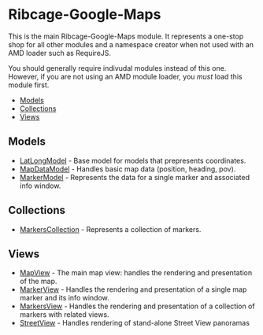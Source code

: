# Ribcage-Google-Maps <a name="ribcage-google-maps"></a>

This is the main Ribcage-Google-Maps module. It represents a one-stop shop for
all other modules and a namespace creator when not used with an AMD loader such
as RequireJS.

You should generally require indivudal modules instead of this one. However, if
you are not using an AMD module loader, you _must_ load this module first.

 + [Models](#models)
 + [Collections](#collections)
 + [Views](#views)


## Models <a name="models"></a>

 + [LatLongModel](models/latlong.mkd) - Base model for models that
   prepresents coordinates.
 + [MapDataModel](models/map_data.mkd) - Handles basic map data
   (position, heading, pov).
 + [MarkerModel](models/marker.mkd) - Represents the data for a single
   marker and associated info window.


## Collections <a name="collections"></a>

 + [MarkersCollection](collections/markers.mkd) - Represents a
   collection of markers.


## Views <a name="views"></a>

 + [MapView](views/map.mkd) - The main map view: handles the rendering
   and presentation of the map.
 + [MarkerView](views/marker.mkd) - Handles the rendering and presentation
   of a single map marker and its info window.
 + [MarkersView](views/markers.mkd) - Handles the rendering and
   presentation of a collection of markers with related views.
 + [StreetView](views/streetview.mkd) - Handles rendering of stand-alone
   Street View panoramas
